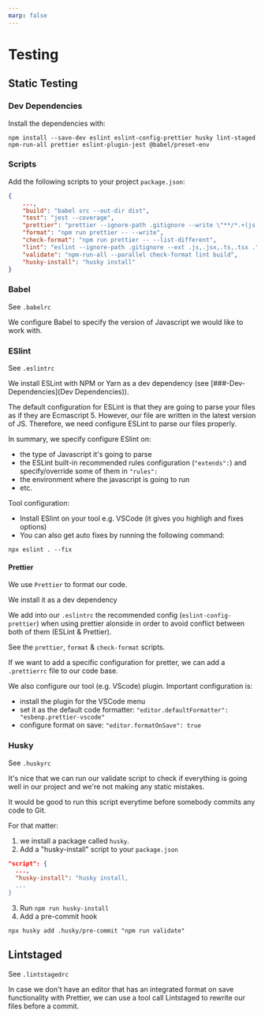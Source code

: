 ```yaml
---
marp: false
---
```


# Testing

## Static Testing

### Dev Dependencies

Install the dependencies with:

```shell
npm install --save-dev eslint eslint-config-prettier husky lint-staged npm-run-all prettier eslint-plugin-jest @babel/preset-env
```

### Scripts

Add the following scripts to your project `package.json`:

```json
{
    ...,
    "build": "babel src --out-dir dist",
    "test": "jest --coverage",
    "prettier": "prettier --ignore-path .gitignore --write \"**/*.+(js|jsx|ts|tsx|json)\"",
    "format": "npm run prettier -- --write",
    "check-format": "npm run prettier -- --list-different",
    "lint": "eslint --ignore-path .gitignore --ext .js,.jsx,.ts,.tsx .",
    "validate": "npm-run-all --parallel check-format lint build",
    "husky-install": "husky install"
}
```

### Babel

See `.babelrc`

We configure Babel to specify the version of Javascript we would like to work with.

### ESlint

See `.eslintrc`

We install ESLint with NPM or Yarn as a dev dependency (see [###-Dev-Dependencies](Dev Dependencies)).

The default configuration for ESLint is that they are going to parse your files as if they are Ecmascript 5. However, our file are written in the latest version of JS. Therefore, we need configure ESLint to parse our files properly.

In summary, we specify configure ESlint on:

- the type of Javascript it's going to parse
- the ESLint built-in recommended rules configuration (`"extends":`) and specify/override some of them in `"rules":`
- the environment where the javascript is going to run
- etc.

Tool configuration:

- Install ESlint on your tool e.g. VSCode (it gives you highligh and fixes options)
- You can also get auto fixes by running the following command:

```shell
npx eslint . --fix
```

#### Prettier

We use `Prettier` to format our code.

We install it as a dev dependency

We add into our `.eslintrc` the recommended config (`eslint-config-prettier`) when using prettier alonside in order to avoid conflict between both of them (ESLint & Prettier).

See the `prettier`, `format` & `check-format` scripts.

If we want to add a specific configuration for pretter, we can add a `.prettierrc` file to our code base.

We also configure our tool (e.g. VScode) plugin. Important configuration is:

- install the plugin for the VSCode menu
- set it as the default code formatter: `"editor.defaultFormatter": "esbenp.prettier-vscode"`
- configure format on save: `"editor.formatOnSave": true`

### Husky

See `.huskyrc`

It's nice that we can run our validate script to check if everything is going well in our project and we're not making any static mistakes.

It would be good to run this script everytime before somebody commits any code to Git.

For that matter:

1. we install a package called `husky`.
2. Add a "husky-install" script to your `package.json`

```json
"script": {
  ...,
  "husky-install": "husky install,
  ...
}
```

3. Run `npm run husky-install`
4. Add a pre-commit hook

```
npx husky add .husky/pre-commit "npm run validate"
```

## Lintstaged

See `.lintstagedrc`

In case we don't have an editor that has an integrated format on save functionality with Prettier, we can use a tool call Lintstaged to rewrite our files before a commit.
